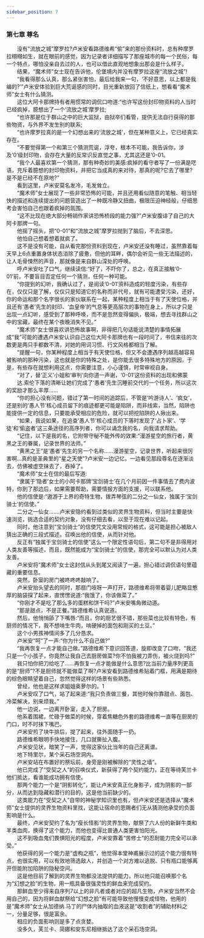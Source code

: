 ```yaml
---
sidebar_position: 7
---
```

### 第七章  尊名  


　　没有“流放之城”摩罗拉?卢米安看路德维希“偷”来的那份资料时，总有种摩罗拉栩栩如生，就在眼前的感觉，因为记录者详细描写了那座城市的每一个民俗，每一个特点，哪怕没亲自去过的人，也可以借此直观地想象出那会是什么样子。  
　　结果，“魔术师”女士现在告诉他，伦堡境内并没有摩罗拉这座“流放之城”!  
　　“我看得那么认真，那么紧张害怕，最后给我来一句，‘不好意思，以上都是我编的?’”卢米安体验到巨大荒诞感的同时，目光重新放回了信纸上，想看看“魔术师”女士有什么猜测。  
　　这位大阿卡那牌持有者用惯常的调侃口吻道:“也许写这份封印物资料的人当时已经疯掉，臆想出了一个‘流放之城’摩罗拉;  
　　“也许那是位于群山之中的巨大监狱，由狱卒们看管，提供无法自行获得的那些物资，与外界不发生别的联系;  
　　“也许摩罗拉真的是一个幻想出来的‘流放之城’，但在某种意义上，它已经真实存在。  
　　“不要觉得第一个和第三个猜测荒诞，浮夸，根本不可能，我告诉你，涉及‘0’级封印物，会存在大量的反常识反直觉之事，尤其这还是‘0-01。  
　　“我个人最喜欢第一个猜测，那有种奇妙的美感:疯掉的看守者写了一份满是呓语，充斥着臆想的封印物资料，并把它当成真的来对待，那真的呢?它去了哪里?是不是已经不在原地?”  
　　看到这里，卢米安莫名发冷，毛发耸立。  
　　“魔术师”女士展现了一些非常恐怖的可能，并且还用看似随意的笔触、相当轻快的描述和连续提出的问题营造出了一种既冷静又扭曲，极限压迫神经般，仔细思考会害怕自己也跟着疯掉的氛围。  
　　“这不比现在绝大部分畅销作家讲恐怖桥段的能力强?”卢米安腹诽了自己的大阿卡那牌一句。  
　　他摇了摇头，把“0-01”和“流放之城”摩罗拉抛到了脑后，不去深思。  
　　他怕自己想着想着就疯了。  
　　这不是没有可能，自从看完那份资料到现在，卢米安还没有睡过，虽然靠着每天早上6点重置身体状态消除了疲惫，但他的耳畔，偶尔会听见一些无法描述的，让人毛骨悚然的声音，那就像是来自群山深处的呼唤。  
　　呼卢米安吐了口气，继续读信:“好了，不吓你了，总之，在真正接触‘0-01’前，不要盲目否定任何一个猜测，任何一种可能。  
　　“你提到的幻听，我确认过了，是阅读‘0-01’资料造成的轻度污染，有些存在，仅仅只是了解，仅仅只是知道它的名称而非代号，就有可能遭受污染，还好，你的命运和那个名字很长的家伙联系在一起，某种程度上相当于有了天使位格，并且还有‘愚者’先生的封印、‘血皇帝’的气息等更高层次的事物在身上，所以才只是出现一点幻听，感受到了那种呼唤，而不是忽然变得偏执，极端，想去寻找群山之中的宝藏，最终在某个夜晚消失不见。”  
　　“魔术师”女士很喜欢讲恐怖故事啊，非得把几句话能说清楚的事情拓展成“我”可能的遭遇卢米安认识自己这位大阿卡那牌也有一段时间了，书信来往的次数更是两只手都数不清，对她的用词习惯、行文风格都相当了解。  
　　“提醒一句，你某种程度上相当于有天使位格，但又不会遭遇序列越高越容易被影响的那种污染，这也就是你的特殊之处，是你能去很多特殊地方的原因，于是，有些存在就想利用这点，你需要注意，小心谨慎，时常审视自身。  
　　“对了，替‘正义’小姐和‘审判’向你道一声谢，‘0-01’这份资料的出现和佛蒙  
　　达.索伦下落的清晰让她们完成了‘愚者’先生沉睡前交代的一个任务，所以这次的奖励才那么丰厚……  
　　“你的担心没有问题，错过了第一时间的追踪后，不管是‘吟游诗人’、‘疯女’，还是别的‘愚人节’核心成员留下的痕迹都更可能是陷阱，而非线索，当然，陷阱也能提供一定的信息，只要能承受相应的危险，就可以把挖陷阱的人揪出来。  
　　“如果，我说如果，在追查‘愚人节’核心成员的下落时发现了‘占卜家’、‘学徒’和‘偷盗者’这三条途径的高序列者，你可以诵念我的名，向我请求帮助。  
　　“记住，以下是我的名，它附带守秘不能外传的效果:“漫游星空的旅行者，黄黑之王的眷属，记录世界的法师。”  
　　“黄黑之王”是‘愚者’先生的另一个名称……漫游星空，记录世界，听起来很厉害啊…真的是圣典里的“星之天使”?卢米安一边记忆，一边看见那段尊名在逐渐淡去，仿佛被虚空抹去了，吞掉了。  
　　“魔术师”女士在信的最后写道:  
　　“隶属于‘隐者’女士的小阿卡那牌‘宝剑骑士’在几个月前因一件事情去了费内波特，你到了那边后，如果需要帮助，需要情报方面的支援，可以联系他。  
　　他的信使是:“遨游于上界的奇特生物，拨弄琴弦的二分之一仙女，独属于‘宝剑骑士’的信使。”  
　　二分之一仙女…….卢米安隐约看到过类似的灵界生物资料，但当时主要是快速浏览，挑选合适的契约对象，没有仔细去看，以至于现在难以记起。  
　　同时，他注意到“宝剑骑士”的信使咒文没用常规的格式，这可能是担心被敌人猜出正确的三段式描述，召唤出他的信使，从而针对他。  
　　反正有“独属于宝剑骑士的信使”这么一个限定性语句后，第二句不是非得用对人类友善等描述，而且，既然能成为“宝剑骑士”的信使，那完全可以默认为对人类友善。  
　　卢米安将“魔术师”女士这封信从头到尾又阅读了一遍，担心错过调侃语句里蕴藏的重要信息。  
　　突然，卧室的房门被咚咚咚敲响了。  
　　卢米安抬头望去的同时，那扇门吱呀一声打开，路德维希将带着婴儿肥略显憨厚的脑袋探了起来，直愣愣说道:“我饿了，你该做菜了。”  
　　“你刚才不是吃了那么多的蛋糕和饼干吗?”卢米安嘴角微动道。  
　　“那是甜点，不是正餐。”路德维希认真说道。  
　　然后，他悄悄舔了下嘴唇:“而且，你的厨艺很不错，那些菜也比较有特色，有厨师的情况下，我不想啃生牛肉，啃硬掉的面包和刚买的土豆。”  
　　这个小男孩神情间多了几分恳求。  
　　卢米安“呵”了一声:“你为什么不自己做?”  
　　“我再恢复一点才能自己做。”路德维希下意识回答道，旋即改变了口吻，“我还只是一个小孩子，你竟然让我自己去厨房做菜?你不怕我被刀弄伤，被火烧到吗?”  
　　我只怕你把刀给吃了……再恢复一点才能做是什么意思?比当前力量序列更高的是“厨师”?不是厨师就不能做菜了啊?卢米安看到路德维希贴着门框，用满是期待的棕色眼睛望着自己，忽然觉得这样的场景有些熟悉。  
　　曾经，他也是这样求姐姐奥萝尔的。1  
　　卢米安叹了口气，站了起来道:“我只负责做三餐，其他时候你靠甜点、面包、冷菜解决，别来烦我。”  
　　他一边说，一边离开卧室，走入了厨房。  
　　他系着围裙，忙碌于做菜的时候，穿着焦糖色外套的路德维希一直等在厨房的门口，时不时抹下嘴巴。  
　　卢米安煎了块牛排后，提了起来，往外面随手一扔。  
　　路德维希眼明手快地接住，几口就撕扯入腹。  
　　卢米安见状，暗笑了一声，觉得这家伙比当年的自己还离谱。  
　　地下特里尔，某个采石场空洞内。  
　　卢米安站在布置好的祭坛前，身旁是刚被解除的“灵性之墙”。  
　　他已完成了“受契之人”的召唤仪式，新获得了两个契约能力，正在等待芙兰卡他们抵达，看谁能成功拥有信使。  
　　那两个能力一个是“阴影转化”，能让卢米安真正化身影子，成为阴影的一部分，从而达到隐藏和潜行的目的，这是他当前缺少的。  
　　这类能力在“受契之人”自带的神秘学知识里也有，但卢米安还是选择从“魔术师”女士提供的灵界生物资料里找，这能让宿命的恩赐者们无从猜测他承受的负面影响是什么。  
　　最终，卢米安契约了名为“瘦长怪影”的灵界生物，献祭了六人份的新鲜牛类和羊类血肉，换得了这个能力，而他也变得比普通人类更害怕阳光。  
　　这不到吸血鬼们畏惧阳光的程度，卢米安靠着“苦修士”的忍耐能力完全可以承受。”  
　　他获得的另一个能力是“虚构之瓶”，他觉得本堂神甫展示过的这个能力很有特点，也很实用，可以有效地筛选敌人，并创造一个对方难以逃脱、只有瓶口能够离开但能附加陷阱的隐秘空间。  
　　这是他目前了解到的灵界生物都没法提供的能力，所以他只能召唤那个名为“幻想之脸”的生物，用一瓶具备很强灵性的鲜血来完成契约。  
　　那鲜血至少得来自序列7以上的非凡者或者对应的超凡生物，卢米安当然不会用自己的，因为将鲜血献祭给“幻想之脸”有可能导致他慢慢变成怪物，他用的是“魔术师”女士从加德纳.马丁的尸体内抽取的血液这是“收割者”的辅助材料之一，分量足够，很是富余。  
　　相应的负面影响则是多了点贪婪。  
　　没多久，芙兰卡、简娜和安东尼相继抵达了这个采石场空洞。  
